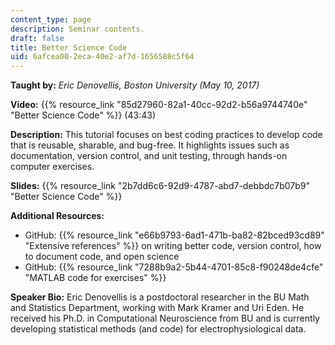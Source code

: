 ```yaml
---
content_type: page
description: Seminar contents.
draft: false
title: Better Science Code
uid: 6afcea00-2eca-40e2-af7d-1656588c5f64
---
```

**Taught by:** *Eric Denovellis, Boston University (May 10, 2017)* 

**Video:** {{% resource_link "85d27960-82a1-40cc-92d2-b56a9744740e" "Better Science Code" %}} (43:43)

**Description:** This tutorial focuses on best coding practices to develop code that is reusable, sharable, and bug-free. It highlights issues such as documentation, version control, and unit testing, through hands-on computer exercises.

**Slides:** {{% resource_link "2b7dd6c6-92d9-4787-abd7-debbdc7b07b9" "Better Science Code" %}}

**Additional Resources:**

- GitHub: {{% resource_link "e66b9793-6ad1-471b-ba82-82bced93cd89" "Extensive references" %}} on writing better code, version control, how to document code, and open science
- GitHub: {{% resource_link "7288b9a2-5b44-4701-85c8-f90248de4cfe" "MATLAB code for exercises" %}}

**Speaker Bio:** Eric Denovellis is a postdoctoral researcher in the BU Math and Statistics Department, working with Mark Kramer and Uri Eden. He received his Ph.D. in Computational Neuroscience from BU and is currently developing statistical methods (and code) for electrophysiological data.